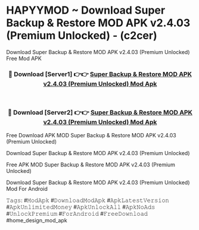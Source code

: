 # HAPYYMOD ~ Download Super Backup & Restore MOD APK v2.4.03 (Premium Unlocked) - (c2cer)
Download Super Backup & Restore MOD APK v2.4.03 (Premium Unlocked) Free Mod APK

<div align="center">
<h3>🔴 Download [Server1] 👉👉 <a href="https://apk-comot.site?title=Super_Backup_&_Restore_MOD_APK_v2.4.03_(Premium_Unlocked)">Super Backup & Restore MOD APK v2.4.03 (Premium Unlocked) Mod Apk</a></h3><br>

<h3>🔴 Download [Server2] 👉👉 <a href="https://apk-comot.site?title=Super_Backup_&_Restore_MOD_APK_v2.4.03_(Premium_Unlocked)">Super Backup & Restore MOD APK v2.4.03 (Premium Unlocked) Mod Apk</a></h3>
</div>


Free Download APK MOD Super Backup & Restore MOD APK v2.4.03 (Premium Unlocked)

Download Super Backup & Restore MOD APK v2.4.03 (Premium Unlocked) 

Free APK MOD Super Backup & Restore MOD APK v2.4.03 (Premium Unlocked) 

Download Super Backup & Restore MOD APK v2.4.03 (Premium Unlocked) Mod For Android

𝚃𝚊𝚐𝚜: #𝙼𝚘𝚍𝙰𝚙𝚔 #𝙳𝚘𝚠𝚗𝚕𝚘𝚊𝚍𝙼𝚘𝚍𝙰𝚙𝚔 #𝙰𝚙𝚔𝙻𝚊𝚝𝚎𝚜𝚝𝚅𝚎𝚛𝚜𝚒𝚘𝚗 #𝙰𝚙𝚔𝚄𝚗𝚕𝚒𝚖𝚒𝚝𝚎𝚍𝙼𝚘𝚗𝚎𝚢 #𝙰𝚙𝚔𝚄𝚗𝚕𝚘𝚌𝚔𝙰𝚕𝚕 #𝙰𝚙𝚔𝙽𝚘𝙰𝚍𝚜 #𝚄𝚗𝚕𝚘𝚌𝚔𝙿𝚛𝚎𝚖𝚒𝚞𝚖 #𝙵𝚘𝚛𝙰𝚗𝚍𝚛𝚘𝚒𝚍 #𝙵𝚛𝚎𝚎𝙳𝚘𝚠𝚗𝚕𝚘𝚊𝚍 #home_design_mod_apk